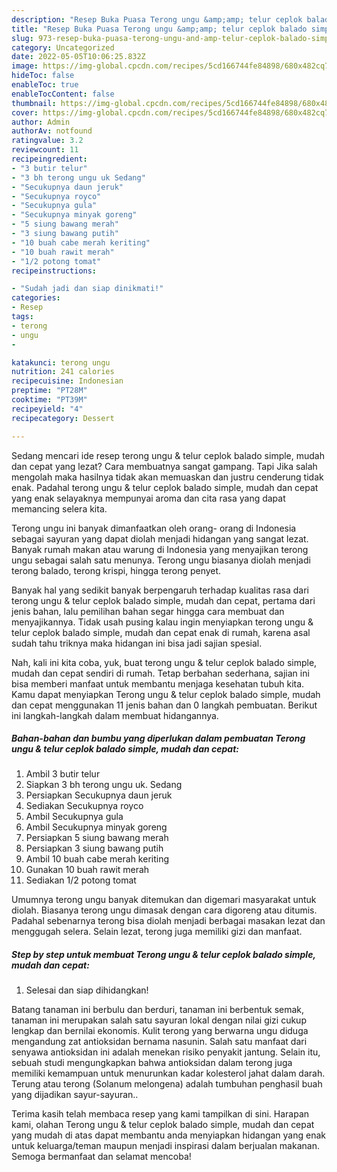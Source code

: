 ```yaml
---
description: "Resep Buka Puasa Terong ungu &amp;amp; telur ceplok balado simple, mudah dan cepat, Lezat"
title: "Resep Buka Puasa Terong ungu &amp;amp; telur ceplok balado simple, mudah dan cepat, Lezat"
slug: 973-resep-buka-puasa-terong-ungu-and-amp-telur-ceplok-balado-simple-mudah-dan-cepat-lezat
category: Uncategorized
date: 2022-05-05T10:06:25.832Z
image: https://img-global.cpcdn.com/recipes/5cd166744fe84898/680x482cq70/terong-ungu-telur-ceplok-balado-simple-mudah-dan-cepat-foto-resep-utama.jpg
hideToc: false
enableToc: true
enableTocContent: false
thumbnail: https://img-global.cpcdn.com/recipes/5cd166744fe84898/680x482cq70/terong-ungu-telur-ceplok-balado-simple-mudah-dan-cepat-foto-resep-utama.jpg
cover: https://img-global.cpcdn.com/recipes/5cd166744fe84898/680x482cq70/terong-ungu-telur-ceplok-balado-simple-mudah-dan-cepat-foto-resep-utama.jpg
author: Admin
authorAv: notfound
ratingvalue: 3.2
reviewcount: 11
recipeingredient:
- "3 butir telur"
- "3 bh terong ungu uk Sedang"
- "Secukupnya daun jeruk"
- "Secukupnya royco"
- "Secukupnya gula"
- "Secukupnya minyak goreng"
- "5 siung bawang merah"
- "3 siung bawang putih"
- "10 buah cabe merah keriting"
- "10 buah rawit merah"
- "1/2 potong tomat"
recipeinstructions:

- "Sudah jadi dan siap dinikmati!"
categories:
- Resep
tags:
- terong
- ungu
- 

katakunci: terong ungu  
nutrition: 241 calories
recipecuisine: Indonesian
preptime: "PT28M"
cooktime: "PT39M"
recipeyield: "4"
recipecategory: Dessert

---
```



Sedang mencari ide resep terong ungu &amp; telur ceplok balado simple, mudah dan cepat yang lezat? Cara membuatnya sangat gampang. Tapi Jika salah mengolah maka hasilnya tidak akan memuaskan dan justru cenderung tidak enak. Padahal terong ungu &amp; telur ceplok balado simple, mudah dan cepat yang enak selayaknya mempunyai aroma dan cita rasa yang dapat memancing selera kita.


Terong ungu ini banyak dimanfaatkan oleh orang- orang di Indonesia sebagai sayuran yang dapat diolah menjadi hidangan yang sangat lezat. Banyak rumah makan atau warung di Indonesia yang menyajikan terong ungu sebagai salah satu menunya. Terong ungu biasanya diolah menjadi terong balado, terong krispi, hingga terong penyet.

Banyak hal yang sedikit banyak berpengaruh terhadap kualitas rasa dari terong ungu &amp; telur ceplok balado simple, mudah dan cepat, pertama dari jenis bahan, lalu pemilihan bahan segar hingga cara membuat dan menyajikannya. Tidak usah pusing kalau ingin menyiapkan terong ungu &amp; telur ceplok balado simple, mudah dan cepat enak di rumah, karena asal sudah tahu triknya maka hidangan ini bisa jadi sajian spesial.


Nah, kali ini kita coba, yuk, buat terong ungu &amp; telur ceplok balado simple, mudah dan cepat sendiri di rumah. Tetap berbahan sederhana, sajian ini bisa memberi manfaat untuk membantu menjaga kesehatan tubuh kita. Kamu dapat menyiapkan Terong ungu &amp; telur ceplok balado simple, mudah dan cepat menggunakan 11 jenis bahan dan 0 langkah pembuatan. Berikut ini langkah-langkah dalam membuat hidangannya.

<!--inarticleads1-->

##### Bahan-bahan dan bumbu yang diperlukan dalam pembuatan Terong ungu &amp; telur ceplok balado simple, mudah dan cepat:

1. Ambil 3 butir telur
1. Siapkan 3 bh terong ungu uk. Sedang
1. Persiapkan Secukupnya daun jeruk
1. Sediakan Secukupnya royco
1. Ambil Secukupnya gula
1. Ambil Secukupnya minyak goreng
1. Persiapkan 5 siung bawang merah
1. Persiapkan 3 siung bawang putih
1. Ambil 10 buah cabe merah keriting
1. Gunakan 10 buah rawit merah
1. Sediakan 1/2 potong tomat


Umumnya terong ungu banyak ditemukan dan digemari masyarakat untuk diolah. Biasanya terong ungu dimasak dengan cara digoreng atau ditumis. Padahal sebenarnya terong bisa diolah menjadi berbagai masakan lezat dan menggugah selera. Selain lezat, terong juga memiliki gizi dan manfaat. 

<!--inarticleads2-->

##### Step by step untuk membuat Terong ungu &amp; telur ceplok balado simple, mudah dan cepat:


1. Selesai dan siap dihidangkan!

Batang tanaman ini berbulu dan berduri, tanaman ini berbentuk semak, tanaman ini merupakan salah satu sayuran lokal dengan nilai gizi cukup lengkap dan bernilai ekonomis. Kulit terong yang berwarna ungu diduga mengandung zat antioksidan bernama nasunin. Salah satu manfaat dari senyawa antioksidan ini adalah menekan risiko penyakit jantung. Selain itu, sebuah studi mengungkapkan bahwa antioksidan dalam terong juga memiliki kemampuan untuk menurunkan kadar kolesterol jahat dalam darah. Terung atau terong (Solanum melongena) adalah tumbuhan penghasil buah yang dijadikan sayur-sayuran.. 

Terima kasih telah membaca resep yang kami tampilkan di sini. Harapan kami, olahan Terong ungu &amp; telur ceplok balado simple, mudah dan cepat yang mudah di atas dapat membantu anda menyiapkan hidangan yang enak untuk keluarga/teman maupun menjadi inspirasi dalam berjualan makanan. Semoga bermanfaat dan selamat mencoba!

